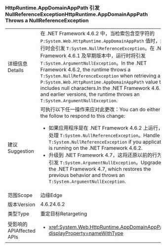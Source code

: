 ### <a name="httpruntimeappdomainapppath-throws-a-nullreferenceexception"></a><span data-ttu-id="4417e-101">HttpRuntime.AppDomainAppPath 引发 NullReferenceException</span><span class="sxs-lookup"><span data-stu-id="4417e-101">HttpRuntime.AppDomainAppPath Throws a NullReferenceException</span></span>

|   |   |
|---|---|
|<span data-ttu-id="4417e-102">详细信息</span><span class="sxs-lookup"><span data-stu-id="4417e-102">Details</span></span>|<span data-ttu-id="4417e-103">在 .NET Framework 4.6.2 中，当检索包含空字符的 <code>P:System.Web.HttpRuntime.AppDomainAppPath</code> 值时，运行时会引发 <code>T:System.NullReferenceException</code>。在 .NET Framework 4.6.1 及早期版本中，运行时将引发 <code>T:System.ArgumentNullException</code>。</span><span class="sxs-lookup"><span data-stu-id="4417e-103">In the .NET Framework 4.6.2, the runtime throws a <code>T:System.NullReferenceException</code> when retrieving a <code>P:System.Web.HttpRuntime.AppDomainAppPath</code> value that includes null characters.In the .NET Framework 4.6.1 and earlier versions, the runtime throws an <code>T:System.ArgumentNullException</code>.</span></span>|
|<span data-ttu-id="4417e-104">建议</span><span class="sxs-lookup"><span data-stu-id="4417e-104">Suggestion</span></span>|<span data-ttu-id="4417e-105">可执行以下任一操作来应对此更改：</span><span class="sxs-lookup"><span data-stu-id="4417e-105">You can do either of the follow to respond to this change:</span></span><ul><li><span data-ttu-id="4417e-106">如果应用程序是在 .NET Framework 4.6.2 上运行，请处理 <code>T:System.NullReferenceException</code>。</span><span class="sxs-lookup"><span data-stu-id="4417e-106">Handle the <code>T:System.NullReferenceException</code> if you application is running on the .NET Framework 4.6.2.</span></span></li><li><span data-ttu-id="4417e-107">升级到 .NET Framework 4.7，这将还原以前的行为并引发 <code>T:System.ArgumentNullException</code>。</span><span class="sxs-lookup"><span data-stu-id="4417e-107">Upgrade to the .NET Framework 4.7, which restores the previous behavior and throws an <code>T:System.ArgumentNullException</code>.</span></span></li></ul>|
|<span data-ttu-id="4417e-108">范围</span><span class="sxs-lookup"><span data-stu-id="4417e-108">Scope</span></span>|<span data-ttu-id="4417e-109">边缘</span><span class="sxs-lookup"><span data-stu-id="4417e-109">Edge</span></span>|
|<span data-ttu-id="4417e-110">版本</span><span class="sxs-lookup"><span data-stu-id="4417e-110">Version</span></span>|<span data-ttu-id="4417e-111">4.6.2</span><span class="sxs-lookup"><span data-stu-id="4417e-111">4.6.2</span></span>|
|<span data-ttu-id="4417e-112">类型</span><span class="sxs-lookup"><span data-stu-id="4417e-112">Type</span></span>|<span data-ttu-id="4417e-113">重定目标</span><span class="sxs-lookup"><span data-stu-id="4417e-113">Retargeting</span></span>|
|<span data-ttu-id="4417e-114">受影响的 API</span><span class="sxs-lookup"><span data-stu-id="4417e-114">Affected APIs</span></span>|<ul><li><xref:System.Web.HttpRuntime.AppDomainAppPath?displayProperty=nameWithType></li></ul>|

